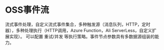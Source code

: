 # OSS事件流

流式事件处理，自定义流式事件集合，多种触发源（消息队列，HTTP，定时器），多种处理执行（HTTP调用，Azure Function，Ali ServerLess，自定义扩展实现）。
可以配置 重试/并发 等执行策略。事件节点参数具有多数据源组装的能力。


